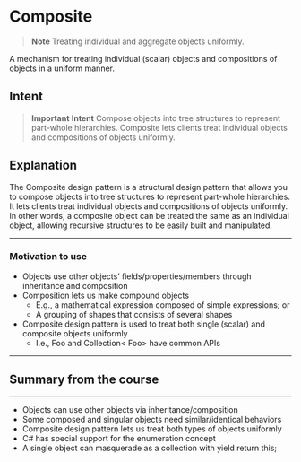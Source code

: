 # Composite

> **Note**
> Treating individual and aggregate objects uniformly.

A mechanism for treating individual (scalar) objects and compositions of objects in a uniform manner.

## Intent

> **Important**
> **Intent**
> Compose objects into tree structures to represent part-whole hierarchies. Composite lets clients treat individual objects and compositions of objects uniformly.

## Explanation

The Composite design pattern is a structural design pattern that allows you to compose objects into tree structures to represent part-whole hierarchies. It lets clients treat individual objects and compositions of objects uniformly. In other words, a composite object can be treated the same as an individual object, allowing recursive structures to be easily built and manipulated.

---

### Motivation to use

- Objects use other objects’ fields/properties/members through inheritance and composition
- Composition lets us make compound objects
  - E.g., a mathematical expression composed of simple expressions; or
  - A grouping of shapes that consists of several shapes
- Composite design pattern is used to treat both single (scalar) and composite objects uniformly
  - I.e., Foo and Collection< Foo> have common APIs

---

## Summary from the course

---

- Objects can use other objects via inheritance/composition
- Some composed and singular objects need similar/identical behaviors
- Composite design pattern lets us treat both types of objects uniformly
- C# has special support for the enumeration concept
- A single object can masquerade as a collection with yield return this;
